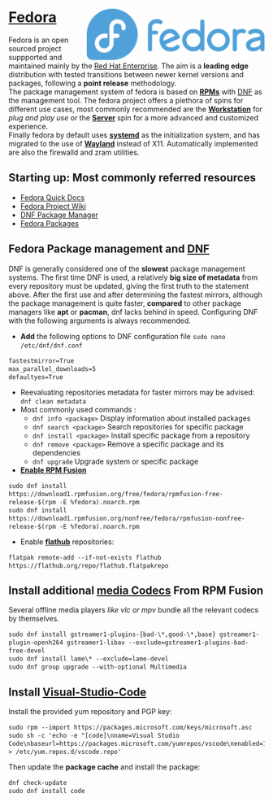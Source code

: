 # [Fedora](https://fedoraproject.org/wiki/Fedora_Project_Wiki) [<img src="https://github.com/SfikasTeo/Fedora/blob/main/Fedora_Logo.png" width="350" align="right" alt="Fedora">](https://docs.fedoraproject.org/en-US/docs/)
Fedora is an open sourced project suppported and maintained mainly by the [Red Hat Enterprise](https://www.redhat.com/en). The aim is a **leading edge** distribution with tested transitions between newer kernel versions and packages, following a **point release** methodology.  
The package management system of fedora is based on **[RPMs](https://en.wikipedia.org/wiki/RPM_Package_Manager)** with [DNF](https://dnf.readthedocs.io/en/latest/index.html) as the management tool. The fedora project offers a plethora of spins for different use cases, most commonly recommended are the **[Workstation](https://getfedora.org/en/workstation/)** for *plug and play use* or the **[Server](https://getfedora.org/en/server/)** spin for a more advanced and customized experience.  
Finally fedora by default uses **[systemd](https://docs.fedoraproject.org/en-US/quick-docs/understanding-and-administering-systemd/)** as the initialization system, and has migrated to the use of **[Wayland](https://wayland.freedesktop.org/)** instead of X11. Automatically implemented are also the firewalld and zram utilities.

## Starting up: Most commonly referred resources

* [Fedora Quick Docs](https://docs.fedoraproject.org/en-US/quick-docs/)
* [Fedora Project Wiki](https://fedoraproject.org/wiki/Fedora_Project_Wiki)
* [DNF Package Manager](https://dnf.readthedocs.io/en/latest/index.html)
* [Fedora Packages](https://packages.fedoraproject.org/)

## Fedora Package management and [DNF](https://docs.fedoraproject.org/en-US/quick-docs/dnf/)
DNF is generally considered one of the **slowest** package management systems. The first time DNF is used, a relatively **big size of metadata** from every repository must be updated, giving the first truth to the statement above. After the first use and after determining the fastest mirrors, although the package management is quite faster, **compared** to other package managers like **apt** or **pacman**, dnf lacks behind in speed. Configuring DNF with the following arguments is always recommended.
* **Add** the following options to DNF configuration file `sudo nano /etc/dnf/dnf.conf`
```
fastestmirror=True
max_parallel_downloads=5
defaultyes=True
```
* Reevaluating repositories metadata for faster mirrors may be advised: `dnf clean metadata`
* Most commonly used commands : 
    * `dnf info <package>` Display information about installed packages
    * `dnf search <package>` Search repositories for specific package
    * `dnf install <package>` Install specific package from a repository
    * `dnf remove <package>` Remove a specific package and its dependencies
    * `dnf upgrade` Upgrade system or specific package
 * **[Enable RPM Fusion](https://docs.fedoraproject.org/en-US/quick-docs/setup_rpmfusion/)**
 ```
 sudo dnf install https://download1.rpmfusion.org/free/fedora/rpmfusion-free-release-$(rpm -E %fedora).noarch.rpm
 sudo dnf install https://download1.rpmfusion.org/nonfree/fedora/rpmfusion-nonfree-release-$(rpm -E %fedora).noarch.rpm
 ```
 * Enable **[flathub](https://flathub.org/home)** repositories: 
 ```
 flatpak remote-add --if-not-exists flathub https://flathub.org/repo/flathub.flatpakrepo
 ```
 
## Install additional [media Codecs](https://docs.fedoraproject.org/en-US/quick-docs/assembly_installing-plugins-for-playing-movies-and-music/) From RPM Fusion
Several offline media players *like vlc or mpv* bundle all the relevant codecs by themselves.
```
sudo dnf install gstreamer1-plugins-{bad-\*,good-\*,base} gstreamer1-plugin-openh264 gstreamer1-libav --exclude=gstreamer1-plugins-bad-free-devel
sudo dnf install lame\* --exclude=lame-devel
sudo dnf group upgrade --with-optional Multimedia
 ```
 
## Install [Visual-Studio-Code](https://code.visualstudio.com/docs/setup/linux)
Install the provided yum repository and PGP key: 
```
sudo rpm --import https://packages.microsoft.com/keys/microsoft.asc
sudo sh -c 'echo -e "[code]\nname=Visual Studio Code\nbaseurl=https://packages.microsoft.com/yumrepos/vscode\nenabled=1\ngpgcheck=1\ngpgkey=https://packages.microsoft.com/keys/microsoft.asc" > /etc/yum.repos.d/vscode.repo'
```
Then update the **package cache** and install the package:
```
dnf check-update
sudo dnf install code 
```
